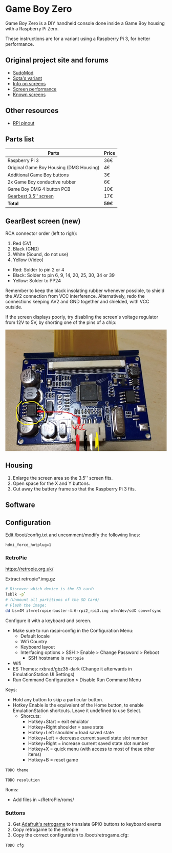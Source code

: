 # Game Boy Zero

Game Boy Zero is a DIY handheld console done inside a Game Boy housing with a Raspberry Pi Zero.

These instructions are for a variant using a Raspberry Pi 3, for better performance.

## Original project site and forums

- [SudoMod](https://sudomod.com/)
- [Sota's variant](https://sudomod.com/forum/viewtopic.php?f=9&t=1615)
- [Info on screens](https://www.sudomod.com/forum/viewtopic.php?f=8&t=15&hilit=gearbest&start=520)
- [Screen performance](https://www.sudomod.com/forum/viewtopic.php?f=8&t=2850)
- [Known screens](https://www.sudomod.com/wiki/index.php/GBZ_Screen)

## Other resources

- [RPi pinout](http://pinout.xyz)

## Parts list

| Parts                                   | Price   |
| --------------------------------------- | ------- |
| Raspberry Pi 3                          | 36€     |
| Original Game Boy Housing (DMG Housing) | 4€      |
| Additional Game Boy buttons             | 3€      |
| 2x Game Boy conductive rubber           | 6€      |
| Game Boy DMG 4 button PCB               | 10€     |
| [Gearbest 3.5'' screen](https://www.gearbest.com/development-boards/pp_29447.html) | 17€ |
| **Total**                               | **59€** |


## GearBest screen (new)

RCA connector order (left to righ):

1. Red (5V)
2. Black (GND)
3. White (Sound, do not use)
4. Yellow (Video)

- Red: Solder to pin 2 or 4
- Black: Solder to pin 6, 9, 14, 20, 25, 30, 34 or 39
- Yellow: Solder to PP24

Remember to keep the black insolating rubber whenever possible, to shield the AV2 connection from VCC interference.
Alternatively, redo the connections keeping AV2 and GND together and shielded, with VCC outside.

If the screen displays poorly, try disabling the screen's voltage regulator from 12V to 5V, by shorting one of the pins of a chip:

![Gearbest mod](gearbest-screen.jpg)


## Housing

1. Enlarge the screen area so the 3.5'' screen fits.
2. Open space for the X and Y buttons.
3. Cut away the battery frame so that the Raspberry Pi 3 fits.


## Software

## Configuration

Edit /boot/config.txt and uncomment/modify the following lines:
```
hdmi_force_hotplug=1
```

### RetroPie

https://retropie.org.uk/

Extract retropie*.img.gz

```bash
# Discover which device is the SD card:
lsblk -p`
# (Unmount all partitions of the SD Card)
# Flash the image:
dd bs=4M if=retropie-buster-4.6-rpi2_rpi3.img of=/dev/sdX conv=fsync
```

Configure it with a keyboard and screen.

- Make sure to run raspi-config in the Configuration Menu:
  - Default locale
  - Wifi Country
  - Keyboard layout
  - Interfacing options > SSH > Enable > Change Password > Reboot
    - SSH hostname is `retropie`
- Wifi
- ES Themes: rxbrad/gbz35-dark (Change it afterwards in EmulationStation UI Settings)
- Run Command Configuration > Disable Run Command Menu




Keys:

- Hold any button to skip a particular button.
- Hotkey Enable is the equivalent of the Home button, to enable EmulationStation shortcuts. Leave it undefined to use Select.
  - Shorcuts:
    - Hotkey+Start = exit emulator
    - Hotkey+Right shoulder = save state
    - Hotkey+Left shoulder = load saved state
    - Hotkey+Left = decrease current saved state slot number
    - Hotkey+Right = increase current saved state slot number
    - Hotkey+X = quick menu (with access to most of these other items)
    - Hotkey+B = reset game

`TODO theme`

`TODO resolution`

Roms:

- Add files in ~/RetroPie/roms/<CONSOLE>



### Buttons

1. Get [Adafruit's retrogame](https://github.com/adafruit/Adafruit-Retrogame) to translate GPIO buttons to keyboard events
2. Copy retrogame to the retropie
3. Copy the correct configuration to /boot/retrogame.cfg:

`TODO cfg`
